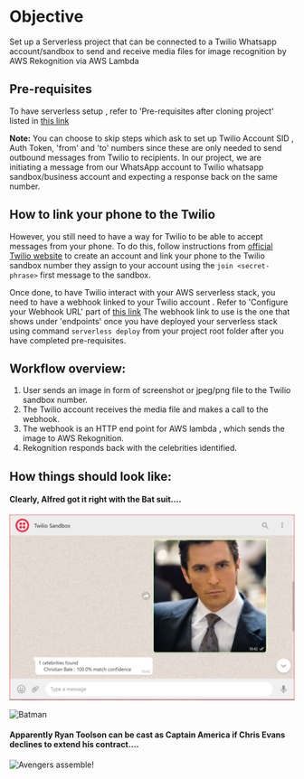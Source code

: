 # Objective
Set up a Serverless project that can be connected to a Twilio Whatsapp account/sandbox to send and receive media files for image recognition by AWS Rekognition via AWS Lambda

## Pre-requisites

To have serverless setup , refer to 'Pre-requisites after cloning project' listed in [this link](https://github.com/anilmenon14/TwilioAWSLambda#pre-requisites-after-cloning-project)  

**Note:** You can choose to skip steps which ask to set up Twilio Account SID , Auth Token, 'from' and 'to' numbers since these are only needed to send outbound messages from Twilio to recipients. In our project, we are initiating a message from our WhatsApp account to Twilio whatsapp sandbox/business account and expecting a response back on the same number.

## How to link your phone to the Twilio

However, you still need to have a way for Twilio to be able to accept messages from your phone.
To do this, follow instructions from [official Twilio website](https://www.twilio.com/docs/whatsapp/sandbox) to create an account and link your phone to the Twilio sandbox number they assign to your account using the `join <secret-phrase>` first message to the sandbox.

Once done, to have Twilio interact with your AWS serverless stack, you need to have a webhook linked to your Twilio account . Refer to 'Configure your Webhook URL' part of [this link](https://www.twilio.com/docs/sms/tutorials/how-to-receive-and-reply-node-js)
The webhook link to use is the one that shows under 'endpoints' once you have deployed your serverless stack using command `serverless deploy` from your project root folder after you have completed pre-requisites.

## Workflow overview:

1. User sends an image in form of screenshot or jpeg/png file to the Twilio sandbox number.
2. The Twilio account receives the media file and makes a call to the webhook.
3. The webhook is an HTTP end point for AWS lambda , which sends the image to AWS Rekognition.
4. Rekognition responds back with the celebrities identified.

## How things should look like:

#### Clearly, Alfred got it right with the Bat suit....

![Christian Bale](img/Bale.PNG)  

![Batman](batman.PNG)  

#### Apparently Ryan Toolson can be cast as Captain America if Chris Evans declines to extend his contract....

![Avengers assemble!](avengers.PNG)  
